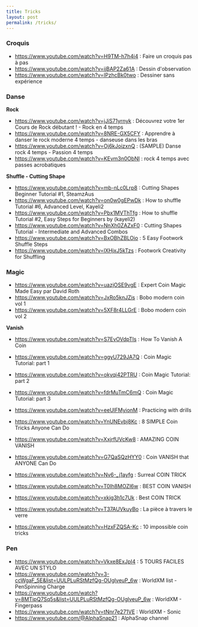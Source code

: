 ```yaml
---
title: Tricks
layout: post
permalink: /tricks/
---
```


### Croquis

- https://www.youtube.com/watch?v=H9TM-h7h4i4 : Faire un croquis pas à pas
- https://www.youtube.com/watch?v=ijBAP2Za61A : Dessin d'observation
- https://www.youtube.com/watch?v=IPzhcBk0two : Dessiner sans expérience

### Danse 

**Rock**   
- https://www.youtube.com/watch?v=jJiS71yrnyk : Découvrez votre 1er Cours de Rock débutant ! - Rock en 4 temps
- https://www.youtube.com/watch?v=8NRE-GX5CFY : Apprendre à danser le rock moderne 4 temps - danseuse dans les bras
- https://www.youtube.com/watch?v=Oj6kJoizxnQ : (SAMPLE) Danse rock 4 temps - Passion 4 temps
- https://www.youtube.com/watch?v=KEvm3n0ObNI : rock 4 temps avec passes acrobatiques

**Shuffle - Cutting Shape**  
- https://www.youtube.com/watch?v=mb-nLc0Lrp8 : Cutting Shapes Beginner Tutorial #1, SteamzAus
- https://www.youtube.com/watch?v=on0w0gEPwDk : How to shuffle Tutorial #6, Advanced Level, Kayeli2
- https://www.youtube.com/watch?v=Pbx1MVThTfg : How to shuffle Tutorial #2, Easy Steps for Beginners by (kayeli2)
- https://www.youtube.com/watch?v=NnXh0ZAZxF0 : Cutting Shapes Tutorial - Intermediate and Advanced Combos
- https://www.youtube.com/watch?v=BxOBhZBLOio : 5 Easy Footwork Shuffle Steps
- https://www.youtube.com/watch?v=lXHjxJ5kTzs : Footwork Creativity for Shuffling

### Magic

- https://www.youtube.com/watch?v=uazjOSE9vgE : Expert Coin Magic Made Easy par David Roth
- https://www.youtube.com/watch?v=JxRo5knJZis : Bobo modern coin vol 1
- https://www.youtube.com/watch?v=5XF8r4LLGrE : Bobo modern coin vol 2

**Vanish**   
- https://www.youtube.com/watch?v=S7EvOVdpTIs : How To Vanish A Coin
- https://www.youtube.com/watch?v=ggyU729JA7Q : Coin Magic Tutorial: part 1
- https://www.youtube.com/watch?v=okyqi42PTRU : Coin Magic Tutorial: part 2
- https://www.youtube.com/watch?v=fdrMuTmC6mQ : Coin Magic Tutorial: part 3
- https://www.youtube.com/watch?v=eeUlFMyionM : Practicing with drills

- https://www.youtube.com/watch?v=YnUNEvbj8Kc : 8 SIMPLE Coin Tricks Anyone Can Do
- https://www.youtube.com/watch?v=XxjrfUVcKw8 : AMAZING COIN VANISH
- https://www.youtube.com/watch?v=G7QaSQzHYY0 : Coin VANISH that ANYONE Can Do
- https://www.youtube.com/watch?v=Nv6-_j1ayfg : Surreal COIN TRICK
- https://www.youtube.com/watch?v=T0Ih8MOZl6w : BEST COIN VANISH
- https://www.youtube.com/watch?v=xkig3h1c7Uk : Best COIN TRICK
- https://www.youtube.com/watch?v=T37AUVkuyBo : La pièce à travers le verre
- https://www.youtube.com/watch?v=HzxFZQSA-Kc : 10 impossible coin tricks

### Pen

- https://www.youtube.com/watch?v=Vkxe8ExJpI4 : 5 TOURS FACILES AVEC UN STYLO
- https://www.youtube.com/watch?v=3-ccWgaF_5E&list=UULPLuRStMzfQg-OUglveuP_6w : WorldXM list - PenSpinning Charge
- https://www.youtube.com/watch?v=8MTipQ7Sq5s&list=UULPLuRStMzfQg-OUglveuP_6w : WorldXM - Fingerpass
- https://www.youtube.com/watch?v=tNnr7e271VE : WorldXM - Sonic
- https://www.youtube.com/@AlphaSnap21 : AlphaSnap channel
